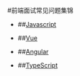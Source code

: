 
#前端面试常见问题集锦

- ##[Javascript](./doc/javascript.md)

- ##[Vue](/doc/vue.md)

- ##[Angular](/doc/angular.md)

- ##[TypeScript](/doc/typescript.md)

